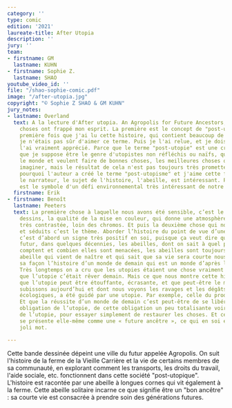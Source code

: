 ```yaml
---
category: ''
type: comic
edition: '2021'
laureate-title: After Utopia
description: ''
jury: ''
team:
- firstname: GM
  lastname: KUHN
- firstname: Sophie Z.
  lastname: SHAO
youtube_video_id: ''
file: "/shao-sophie-comic.pdf"
image: "/after-utopia.jpg"
copyright: "© Sophie Z SHAO & GM KUHN"
jury_notes:
- lastname: Overland
  text: A la lecture d'After utopia. An Agropolis for Future Ancestors, certaines
    choses ont frappé mon esprit. La première est le concept de "post-utopie". La
    première fois que j'ai lu cette histoire, qui contient beaucoup de dessins superbes,
    je n'étais pas sûr d'aimer ce terme. Puis je l'ai relue, et je dois dire que je
    l'ai vraiment apprécié. Parce que le terme "post-utopie" est une critique de ce
    que je suppose être le genre d'utopistes non réfléchis ou naïfs, qui veulent sauver
    le monde et veulent faire de bonnes choses, les meilleures choses qu'ils puissent
    imaginer, mais le résultat de cela n'est pas toujours très prometteur. Et c'est
    pourquoi l'auteur a créé le terme "post-utopisme" et j'aime cette façon de faire.Et
    le narrateur, le sujet de l'histoire, l'abeille, est intéressant. Parce qu'elle
    est le symbole d'un défi environnemental très intéressant de notre époque.
  firstname: Erik
- firstname: Benoît
  lastname: Peeters
  text: La première chose à laquelle nous avons été sensible, c’est le charme des
    dessins, la qualité de la mise en couleur, qui donne une atmosphère très nuancée,
    très contrastée, loin des chromos. Et puis la deuxième chose qui nous a frappés
    et séduits c’est le thème. Aborder l’histoire du point de vue d’une abeille. Alors
    c’est d’abord un signe très positif en soi, puisque ça veut dire que dans ce monde
    futur, dans quelques décennies, les abeilles, dont on sait à quel point elles
    comptent et combien elles sont menacées, les abeilles sont toujours là. Et cette
    abeille qui vient de naître et qui sait que sa vie sera courte nous raconte à
    sa façon l’histoire d’un monde de demain qui est un monde d’après les utopies.
    Très longtemps on a cru que les utopies étaient une chose vraiment positive, c’est-à-dire
    que l’utopie c’était rêver demain. Mais ce que nous montre cette histoire c’est
    que l’utopie peut être étouffante, écrasante, et que peut-être le monde que nous
    subissons aujourd’hui et dont nous voyons les ravages et les dégâts sociaux, économiques,
    écologiques, a été guidé par une utopie. Par exemple, celle du productivisme.
    Et que la réussite d’un monde de demain c’est peut-être de se libérer de cette
    obligation de l’utopie, de cette obligation un peu totalisante voire totalitaire
    de l’utopie, pour essayer simplement de restaurer les choses. Et cette abeille
    se présente elle-même comme une « future ancêtre », ce qui en soi est un très
    joli mot.

---
```

Cette bande dessinée dépeint une ville du futur appelée Agropolis. On suit l'histoire de la ferme de la Vieille Carrière et la vie de certains membres de sa communauté, en explorant comment les transports, les droits du travail, l'aide sociale, etc. fonctionnent dans cette société "post-utopique". L'histoire est racontée par une abeille à longues cornes qui vit également à la ferme. Cette abeille solitaire incarne ce que signifie être un "bon ancêtre" : sa courte vie est consacrée à prendre soin des générations futures.